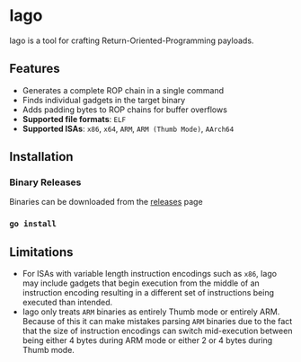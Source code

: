 # Iago

Iago is a tool for crafting Return-Oriented-Programming payloads.

## Features
- Generates a complete ROP chain in a single command
- Finds individual gadgets in the target binary
- Adds padding bytes to ROP chains for buffer overflows
- **Supported file formats**: `ELF`
- **Supported ISAs**: `x86`, `x64`, `ARM`, `ARM (Thumb Mode)`, `AArch64`

## Installation

### Binary Releases
Binaries can be downloaded from the [releases](https://github.com/Chris-Sahyouni/iago/releases) page

### `go install`




## Limitations
- For ISAs with variable length instruction encodings such as `x86`, Iago may include gadgets that begin execution from the middle of an instruction encoding resulting in a different set of instructions being executed than intended.
- Iago only treats `ARM` binaries as entirely Thumb mode or entirely ARM. Because of this it can make mistakes parsing `ARM` binaries due to the fact that the size of instruction encodings can switch mid-execution between being either 4 bytes during ARM mode or either 2 or 4 bytes during Thumb mode.